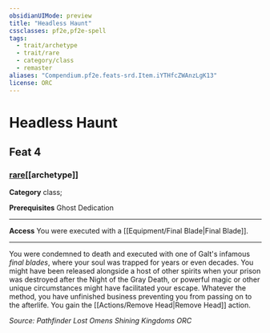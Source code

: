 ```yaml
---
obsidianUIMode: preview
title: "Headless Haunt"
cssclasses: pf2e,pf2e-spell
tags:
  - trait/archetype
  - trait/rare
  - category/class
  - remaster
aliases: "Compendium.pf2e.feats-srd.Item.iYTHfcZWAnzLgK13"
license: ORC
---
```

# Headless Haunt
## Feat 4
### [rare](rare "Rare Rarity Trait")[[archetype]]

**Category** class; 



**Prerequisites** Ghost Dedication
* * *
**Access** You were executed with a [[Equipment/Final Blade|Final Blade]].

* * *

You were condemned to death and executed with one of Galt's infamous _final blades_, where your soul was trapped for years or even decades. You might have been released alongside a host of other spirits when your prison was destroyed after the Night of the Gray Death, or powerful magic or other unique circumstances might have facilitated your escape. Whatever the method, you have unfinished business preventing you from passing on to the afterlife. You gain the [[Actions/Remove Head|Remove Head]] action.

*Source: Pathfinder Lost Omens Shining Kingdoms*
*ORC*